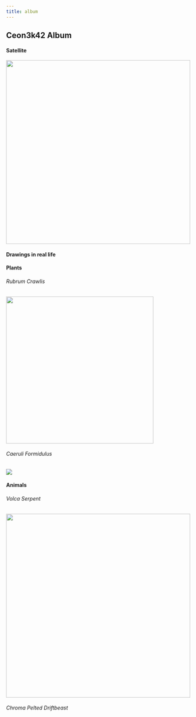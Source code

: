 ```yaml
---
title: album
---
```


## Ceon3k42 Album
#### Satellite
<img src="https://ceon3k42.github.io/assets/satellite-planet.png" class="sat" width=500px>

#### Drawings in real life

#### Plants
###### Rubrum Crawlis
<img src="https://ceon3k42.github.io/assets/red-plant.png" width=400px>

###### Caeruli Formidulus
<img src="https://ceon3k42.github.io/assets/blue-plant.png" widh=300px>

#### Animals
###### Volca Serpent
<img src="https://ceon3k42.github.io/assets/serpent.png" width=500px>

###### Chroma Pelted Driftbeast